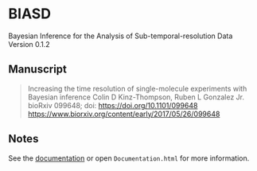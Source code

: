 # BIASD
Bayesian Inference for the Analysis of Sub-temporal-resolution Data
Version 0.1.2

## Manuscript
> Increasing the time resolution of single-molecule experiments with Bayesian inference
> Colin D Kinz-Thompson, Ruben L Gonzalez Jr.
> bioRxiv 099648; doi: https://doi.org/10.1101/099648
> https://www.biorxiv.org/content/early/2017/05/26/099648

## Notes
See the [documentation](http://biasd.readthedocs.io/) or open `Documentation.html` for more information.
